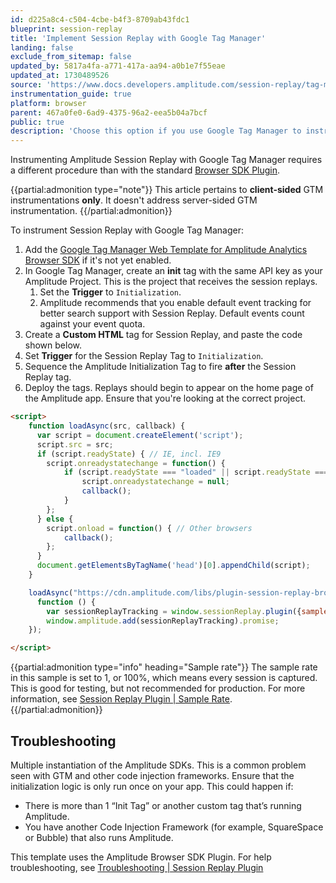 ```yaml
---
id: d225a8c4-c504-4cbe-b4f3-8709ab43fdc1
blueprint: session-replay
title: 'Implement Session Replay with Google Tag Manager'
landing: false
exclude_from_sitemap: false
updated_by: 5817a4fa-a771-417a-aa94-a0b1e7f55eae
updated_at: 1730489526
source: 'https://www.docs.developers.amplitude.com/session-replay/tag-managers/google-tag-manager/'
instrumentation_guide: true
platform: browser
parent: 467a0fe0-6ad9-4375-96a2-eea5b04a7bcf
public: true
description: 'Choose this option if you use Google Tag Manager to instrument Amplitude on your site.'
---
```

Instrumenting Amplitude Session Replay with Google Tag Manager requires a different procedure than with the standard [Browser SDK Plugin](/docs/session-replay/session-replay-plugin). 

{{partial:admonition type="note"}}
This article pertains to **client-sided** GTM instrumentations **only**. It doesn't address server-sided GTM instrumentation.
{{/partial:admonition}}

To instrument Session Replay with Google Tag Manager:

1. Add the [Google Tag Manager Web Template for Amplitude Analytics Browser SDK](/docs/data/source-catalog/google-tag-manager) if it's not yet enabled.
2. In Google Tag Manager, create an **init** tag with the same API key as your Amplitude Project. This is the project that receives the session replays.
   1. Set the **Trigger** to `Initialization`.
   2. Amplitude recommends that you enable default event tracking for better search support with Session Replay. Default events count against your event quota.
3. Create a **Custom HTML** tag for Session Replay, and paste the code shown below.
4. Set **Trigger** for the Session Replay Tag to `Initialization`.
5. Sequence the Amplitude Initialization Tag to fire **after** the Session Replay tag. 
6. Deploy the tags. Replays should begin to appear on the home page of the Amplitude app. Ensure that you're looking at the correct project.

```html 
<script>
    function loadAsync(src, callback) {
      var script = document.createElement('script');
      script.src = src;
      if (script.readyState) { // IE, incl. IE9
        script.onreadystatechange = function() {
            if (script.readyState === "loaded" || script.readyState === "complete") {
                script.onreadystatechange = null;
                callback();
            }
        };
      } else {
        script.onload = function() { // Other browsers
            callback();
        };
      }
      document.getElementsByTagName('head')[0].appendChild(script);
    }

    loadAsync("https://cdn.amplitude.com/libs/plugin-session-replay-browser-{{sdk_versions:session_replay_plugin}}-min.js.gz", 
      function () {
        var sessionReplayTracking = window.sessionReplay.plugin({sampleRate: 1});
        window.amplitude.add(sessionReplayTracking).promise;
    });

</script>
```

{{partial:admonition type="info" heading="Sample rate"}}
The sample rate in this sample is set to 1, or 100%, which means every session is captured. This is good for testing, but not recommended for production. For more information, see [Session Replay Plugin | Sample Rate](/docs/session-replay/session-replay-plugin#sampling-rate).
{{/partial:admonition}}

## Troubleshooting

Multiple instantiation of the Amplitude SDKs. This is a common problem seen with GTM and other code injection frameworks. Ensure that the initialization logic is only run once on your app. This could happen if:

- There is more than 1 “Init Tag” or another custom tag that’s running Amplitude. 
- You have another Code Injection Framework (for example, SquareSpace or Bubble) that also runs Amplitude. 

This template uses the Amplitude Browser SDK Plugin. For help troubleshooting, see [Troubleshooting | Session Replay Plugin](/docs/session-replay/session-replay-plugin#troubleshooting)